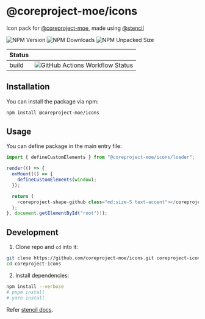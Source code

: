 # @coreproject-moe/icons
Icon pack for [@coreproject-moe](https://github.com/coreproject-moe), made using [@stencil](https://github.com/ionic-team/stencil)

![NPM Version](https://img.shields.io/npm/v/%40coreproject-moe%2Ficons?style=for-the-badge)
![NPM Downloads](https://img.shields.io/npm/dm/%40coreproject-moe%2Ficons?style=for-the-badge)
![NPM Unpacked Size](https://img.shields.io/npm/unpacked-size/%40coreproject-moe%2Ficons?style=for-the-badge)

| Status |                                                                                                                                           |
|--------|-------------------------------------------------------------------------------------------------------------------------------------------|
| build  | ![GitHub Actions Workflow Status](https://img.shields.io/github/actions/workflow/status/coreproject-moe/icons/CI.yml) |

## Installation
You can install the package via npm:
```bash
npm install @coreproject-moe/icons
```

## Usage
You can define package in the main entry file:
```ts
import { defineCustomElements } from "@coreproject-moe/icons/loader";

render(() => {
  onMount(() => {
    defineCustomElements(window);
  });

  return (
    <coreproject-shape-github class="md:size-5 text-accent"></coreproject-shape-github>
  );
}, document.getElementById("root")!);
```

## Development

1. Clone repo and `cd` into it:
```bash
git clone https://github.com/coreproject-moe/icons.git coreproject-icons
cd coreproject-icons
```
2. Install dependencies:
```bash
npm install --verbose
# pnpm install
# yarn install
```
Refer [stencil docs](https://stenciljs.com/).
